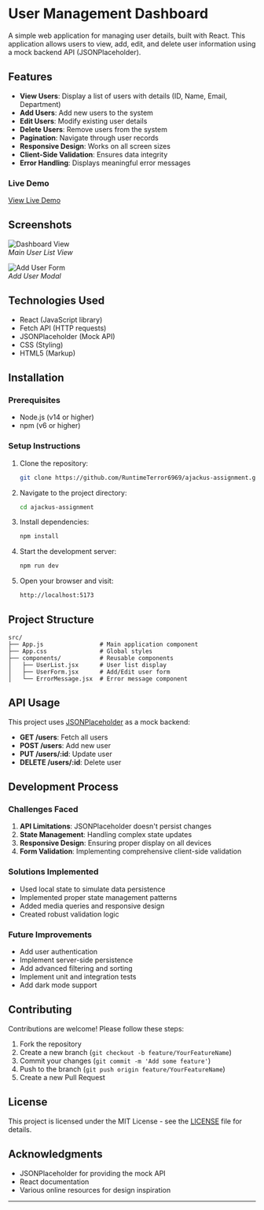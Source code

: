 # User Management Dashboard

A simple web application for managing user details, built with React. This application allows users to view, add, edit, and delete user information using a mock backend API (JSONPlaceholder).

## Features

- **View Users**: Display a list of users with details (ID, Name, Email, Department)
- **Add Users**: Add new users to the system
- **Edit Users**: Modify existing user details
- **Delete Users**: Remove users from the system
- **Pagination**: Navigate through user records
- **Responsive Design**: Works on all screen sizes
- **Client-Side Validation**: Ensures data integrity
- **Error Handling**: Displays meaningful error messages

### Live Demo

[View Live Demo](https://ajackus-assignment-sigma.vercel.app/)

## Screenshots

![Dashboard View](/screenshots/dashboard.png)  
_Main User List View_

![Add User Form](/screenshots/add-user.png)  
_Add User Modal_

## Technologies Used

- React (JavaScript library)
- Fetch API (HTTP requests)
- JSONPlaceholder (Mock API)
- CSS (Styling)
- HTML5 (Markup)

## Installation

### Prerequisites

- Node.js (v14 or higher)
- npm (v6 or higher)

### Setup Instructions

1. Clone the repository:
   ```bash
   git clone https://github.com/RuntimeTerror6969/ajackus-assignment.git
   ```
2. Navigate to the project directory:
   ```bash
   cd ajackus-assignment
   ```
3. Install dependencies:
   ```bash
   npm install
   ```
4. Start the development server:
   ```bash
   npm run dev
   ```
5. Open your browser and visit:
   ```
   http://localhost:5173
   ```

## Project Structure

```
src/
├── App.js                # Main application component
├── App.css               # Global styles
├── components/           # Reusable components
│   ├── UserList.jsx      # User list display
│   ├── UserForm.jsx      # Add/Edit user form
│   └── ErrorMessage.jsx  # Error message component
```

## API Usage

This project uses [JSONPlaceholder](https://jsonplaceholder.typicode.com/) as a mock backend:

- **GET /users**: Fetch all users
- **POST /users**: Add new user
- **PUT /users/:id**: Update user
- **DELETE /users/:id**: Delete user

## Development Process

### Challenges Faced

1. **API Limitations**: JSONPlaceholder doesn't persist changes
2. **State Management**: Handling complex state updates
3. **Responsive Design**: Ensuring proper display on all devices
4. **Form Validation**: Implementing comprehensive client-side validation

### Solutions Implemented

- Used local state to simulate data persistence
- Implemented proper state management patterns
- Added media queries and responsive design
- Created robust validation logic

### Future Improvements

- Add user authentication
- Implement server-side persistence
- Add advanced filtering and sorting
- Implement unit and integration tests
- Add dark mode support

## Contributing

Contributions are welcome! Please follow these steps:

1. Fork the repository
2. Create a new branch (`git checkout -b feature/YourFeatureName`)
3. Commit your changes (`git commit -m 'Add some feature'`)
4. Push to the branch (`git push origin feature/YourFeatureName`)
5. Create a new Pull Request

## License

This project is licensed under the MIT License - see the [LICENSE](LICENSE) file for details.

## Acknowledgments

- JSONPlaceholder for providing the mock API
- React documentation
- Various online resources for design inspiration

---
